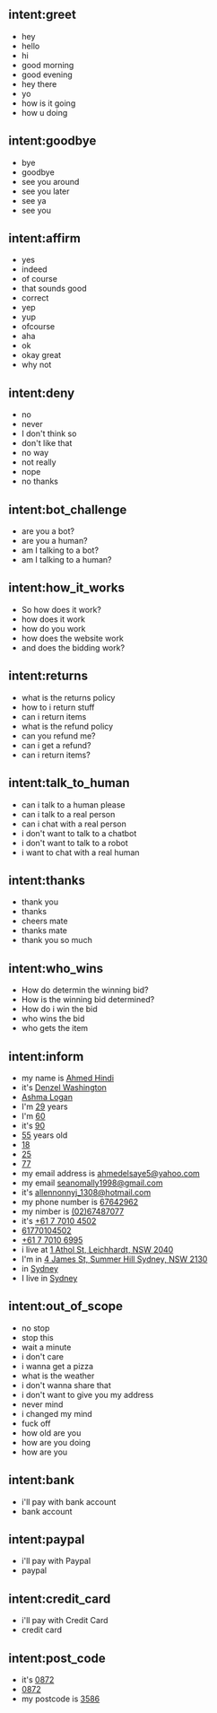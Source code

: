 ## intent:greet
- hey
- hello
- hi
- good morning
- good evening
- hey there
- yo
- how is it going
- how u doing

## intent:goodbye
- bye
- goodbye
- see you around
- see you later
- see ya
- see you

## intent:affirm
- yes
- indeed
- of course
- that sounds good
- correct
- yep
- yup
- ofcourse
- aha
- ok
- okay great
- why not

## intent:deny
- no
- never
- I don't think so
- don't like that
- no way
- not really
- nope
- no thanks

## intent:bot_challenge
- are you a bot?
- are you a human?
- am I talking to a bot?
- am I talking to a human?

## intent:how_it_works
- So how does it work?
- how does it work
- how do you work
- how does the website work
- and does the bidding work?

## intent:returns
- what is the returns policy
- how to i return stuff
- can i return items
- what is the refund policy
- can you refund me?
- can i get a refund?
- can i return items?

## intent:talk_to_human
- can i talk to a human please
- can i talk to a real person
- can i chat with a real person
- i don't want to talk to a chatbot
- i don't want to talk to a robot
- i want to chat with a real human

## intent:thanks
- thank you
- thanks
- cheers mate
- thanks mate
- thank you so much

## intent:who_wins
- How do determin the winning bid?
- How is the winning bid determined?
- How do i win the bid
- who wins the bid
- who gets the item

## intent:inform
- my name is [Ahmed Hindi](name)
- it's [Denzel Washington](name)
- [Ashma Logan](name)
- I'm [29](age) years
- I'm [60](age)
- it's [90](age)
- [55](age) years old
- [18](age)
- [25](age)
- [77](age)
- my email address is [ahmedelsaye5@yahoo.com](email)
- my email [seanomally1998@gmail.com](email)
- it's [allennonnyj_1308@hotmail.com](email)
- my phone number is [67642962](phone)
- my nimber is [(02)67487077](phone)
- it's [+61 7 7010 4502](phone)
- [61770104502](phone)
- [+61 7 7010 6995](phone)
- i live at [1 Athol St, Leichhardt, NSW 2040](location)
- I'm in [4 James St, Summer Hill Sydney, NSW 2130](location)
- in [Sydney](location)
- I live in [Sydney](location)


## intent:out_of_scope
- no stop
- stop this
- wait a minute
- i don't care
- i wanna get a pizza
- what is the weather
- i don't wanna share that
- i don't want to give you my address
- never mind
- i changed my mind
- fuck off
- how old are you
- how are you doing
- how are you

## intent:bank
- i'll pay with bank account
- bank account

## intent:paypal
- i'll pay with Paypal
- paypal

## intent:credit_card
- i'll pay with Credit Card
- credit card

## intent:post_code
- it's [0872](post_code)
- [0872](post_code)
- my postcode is [3586](post_code)